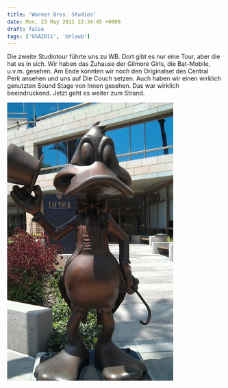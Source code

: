```yaml
---
title: 'Warner Bros. Studios'
date: Mon, 23 May 2011 22:34:45 +0000
draft: false
tags: ['USA2011', 'Urlaub']
---
```


Die zweite Studiotour führte uns zu WB. Dort gibt es nur eine Tour, aber die hat es in sich. Wir haben das Zuhause der Gilmore Girls, die Bat-Mobile, u.v.m. gesehen. Am Ende konnten wir noch den Originalset des Central Perk ansehen und uns auf Die Couch setzen. Auch haben wir einen wirklich genutzten Sound Stage von Innen gesehen. Das war wirklich beeindruckend. Jetzt geht es weiter zum Strand.

![-406830027](/urlaub2011-images/406830027-scaled500.jpg?w=179)